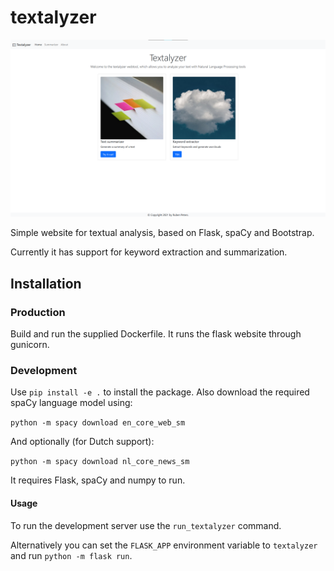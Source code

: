 # textalyzer

![Screenshot homepage](images/screenshot.png)

Simple website for textual analysis, based on Flask, spaCy and Bootstrap.

Currently it has support for keyword extraction and summarization.

## Installation

### Production

Build and run the supplied Dockerfile. It runs the flask website through gunicorn.

### Development

Use `pip install -e .` to install the package.
Also download the required spaCy language model using:

`python -m spacy download en_core_web_sm`

And optionally (for Dutch support):

`python -m spacy download nl_core_news_sm`

It requires Flask, spaCy and numpy to run.

#### Usage

To run the development server use the `run_textalyzer` command.

Alternatively you can set the `FLASK_APP` environment variable to `textalyzer` and run `python -m flask run`.
